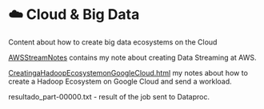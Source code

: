 # :cloud: Cloud & Big Data

Content about how to create big data ecosystems on the Cloud

[AWSStreamNotes](https://htmlpreview.github.io/?https://github.com/natmurad/cloudbigdata/blob/main/AWSStreamNotes.html) contains my note about creating Data Streaming at AWS.

[CreatingaHadoopEcosystemonGoogleCloud.html](https://htmlpreview.github.io/?https://github.com/natmurad/cloudbigdata/blob/main/CreatingaHadoopEcosystemonGoogleCloud.html) my notes about how to create a Hadoop Ecosystem on Google Cloud and send a workload.

resultado_part-00000.txt - result of the job sent to Dataproc. 
